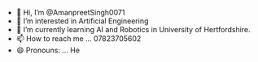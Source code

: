 - 👋 Hi, I’m @AmanpreetSingh0071
- 👀 I’m interested in Artificial Engineering
- 🌱 I’m currently learning AI and Robotics in University of Hertfordshire.
- 📫 How to reach me ... 07823705602
- 😄 Pronouns: ... He

<!---
AmanpreetSingh0071/AmanpreetSingh0071 is a ✨ special ✨ repository because its `README.md` (this file) appears on your GitHub profile.
You can click the Preview link to take a look at your changes.
--->
